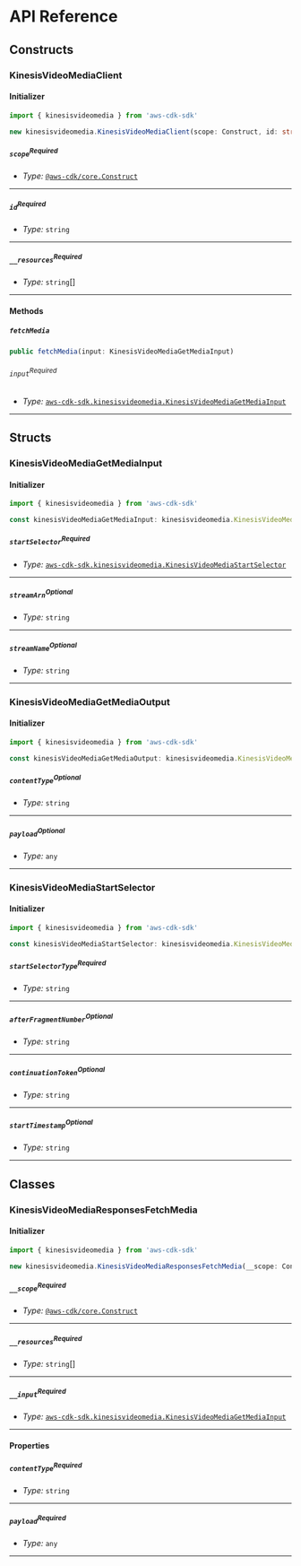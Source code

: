 # API Reference <a name="API Reference"></a>

## Constructs <a name="Constructs"></a>

### KinesisVideoMediaClient <a name="aws-cdk-sdk.kinesisvideomedia.KinesisVideoMediaClient"></a>

#### Initializer <a name="aws-cdk-sdk.kinesisvideomedia.KinesisVideoMediaClient.Initializer"></a>

```typescript
import { kinesisvideomedia } from 'aws-cdk-sdk'

new kinesisvideomedia.KinesisVideoMediaClient(scope: Construct, id: string, __resources: string[])
```

##### `scope`<sup>Required</sup> <a name="aws-cdk-sdk.kinesisvideomedia.KinesisVideoMediaClient.parameter.scope"></a>

- *Type:* [`@aws-cdk/core.Construct`](#@aws-cdk/core.Construct)

---

##### `id`<sup>Required</sup> <a name="aws-cdk-sdk.kinesisvideomedia.KinesisVideoMediaClient.parameter.id"></a>

- *Type:* `string`

---

##### `__resources`<sup>Required</sup> <a name="aws-cdk-sdk.kinesisvideomedia.KinesisVideoMediaClient.parameter.__resources"></a>

- *Type:* `string`[]

---

#### Methods <a name="Methods"></a>

##### `fetchMedia` <a name="aws-cdk-sdk.kinesisvideomedia.KinesisVideoMediaClient.fetchMedia"></a>

```typescript
public fetchMedia(input: KinesisVideoMediaGetMediaInput)
```

###### `input`<sup>Required</sup> <a name="aws-cdk-sdk.kinesisvideomedia.KinesisVideoMediaClient.parameter.input"></a>

- *Type:* [`aws-cdk-sdk.kinesisvideomedia.KinesisVideoMediaGetMediaInput`](#aws-cdk-sdk.kinesisvideomedia.KinesisVideoMediaGetMediaInput)

---




## Structs <a name="Structs"></a>

### KinesisVideoMediaGetMediaInput <a name="aws-cdk-sdk.kinesisvideomedia.KinesisVideoMediaGetMediaInput"></a>

#### Initializer <a name="[object Object].Initializer"></a>

```typescript
import { kinesisvideomedia } from 'aws-cdk-sdk'

const kinesisVideoMediaGetMediaInput: kinesisvideomedia.KinesisVideoMediaGetMediaInput = { ... }
```

##### `startSelector`<sup>Required</sup> <a name="aws-cdk-sdk.kinesisvideomedia.KinesisVideoMediaGetMediaInput.property.startSelector"></a>

- *Type:* [`aws-cdk-sdk.kinesisvideomedia.KinesisVideoMediaStartSelector`](#aws-cdk-sdk.kinesisvideomedia.KinesisVideoMediaStartSelector)

---

##### `streamArn`<sup>Optional</sup> <a name="aws-cdk-sdk.kinesisvideomedia.KinesisVideoMediaGetMediaInput.property.streamArn"></a>

- *Type:* `string`

---

##### `streamName`<sup>Optional</sup> <a name="aws-cdk-sdk.kinesisvideomedia.KinesisVideoMediaGetMediaInput.property.streamName"></a>

- *Type:* `string`

---

### KinesisVideoMediaGetMediaOutput <a name="aws-cdk-sdk.kinesisvideomedia.KinesisVideoMediaGetMediaOutput"></a>

#### Initializer <a name="[object Object].Initializer"></a>

```typescript
import { kinesisvideomedia } from 'aws-cdk-sdk'

const kinesisVideoMediaGetMediaOutput: kinesisvideomedia.KinesisVideoMediaGetMediaOutput = { ... }
```

##### `contentType`<sup>Optional</sup> <a name="aws-cdk-sdk.kinesisvideomedia.KinesisVideoMediaGetMediaOutput.property.contentType"></a>

- *Type:* `string`

---

##### `payload`<sup>Optional</sup> <a name="aws-cdk-sdk.kinesisvideomedia.KinesisVideoMediaGetMediaOutput.property.payload"></a>

- *Type:* `any`

---

### KinesisVideoMediaStartSelector <a name="aws-cdk-sdk.kinesisvideomedia.KinesisVideoMediaStartSelector"></a>

#### Initializer <a name="[object Object].Initializer"></a>

```typescript
import { kinesisvideomedia } from 'aws-cdk-sdk'

const kinesisVideoMediaStartSelector: kinesisvideomedia.KinesisVideoMediaStartSelector = { ... }
```

##### `startSelectorType`<sup>Required</sup> <a name="aws-cdk-sdk.kinesisvideomedia.KinesisVideoMediaStartSelector.property.startSelectorType"></a>

- *Type:* `string`

---

##### `afterFragmentNumber`<sup>Optional</sup> <a name="aws-cdk-sdk.kinesisvideomedia.KinesisVideoMediaStartSelector.property.afterFragmentNumber"></a>

- *Type:* `string`

---

##### `continuationToken`<sup>Optional</sup> <a name="aws-cdk-sdk.kinesisvideomedia.KinesisVideoMediaStartSelector.property.continuationToken"></a>

- *Type:* `string`

---

##### `startTimestamp`<sup>Optional</sup> <a name="aws-cdk-sdk.kinesisvideomedia.KinesisVideoMediaStartSelector.property.startTimestamp"></a>

- *Type:* `string`

---

## Classes <a name="Classes"></a>

### KinesisVideoMediaResponsesFetchMedia <a name="aws-cdk-sdk.kinesisvideomedia.KinesisVideoMediaResponsesFetchMedia"></a>

#### Initializer <a name="aws-cdk-sdk.kinesisvideomedia.KinesisVideoMediaResponsesFetchMedia.Initializer"></a>

```typescript
import { kinesisvideomedia } from 'aws-cdk-sdk'

new kinesisvideomedia.KinesisVideoMediaResponsesFetchMedia(__scope: Construct, __resources: string[], __input: KinesisVideoMediaGetMediaInput)
```

##### `__scope`<sup>Required</sup> <a name="aws-cdk-sdk.kinesisvideomedia.KinesisVideoMediaResponsesFetchMedia.parameter.__scope"></a>

- *Type:* [`@aws-cdk/core.Construct`](#@aws-cdk/core.Construct)

---

##### `__resources`<sup>Required</sup> <a name="aws-cdk-sdk.kinesisvideomedia.KinesisVideoMediaResponsesFetchMedia.parameter.__resources"></a>

- *Type:* `string`[]

---

##### `__input`<sup>Required</sup> <a name="aws-cdk-sdk.kinesisvideomedia.KinesisVideoMediaResponsesFetchMedia.parameter.__input"></a>

- *Type:* [`aws-cdk-sdk.kinesisvideomedia.KinesisVideoMediaGetMediaInput`](#aws-cdk-sdk.kinesisvideomedia.KinesisVideoMediaGetMediaInput)

---



#### Properties <a name="Properties"></a>

##### `contentType`<sup>Required</sup> <a name="aws-cdk-sdk.kinesisvideomedia.KinesisVideoMediaResponsesFetchMedia.property.contentType"></a>

- *Type:* `string`

---

##### `payload`<sup>Required</sup> <a name="aws-cdk-sdk.kinesisvideomedia.KinesisVideoMediaResponsesFetchMedia.property.payload"></a>

- *Type:* `any`

---



